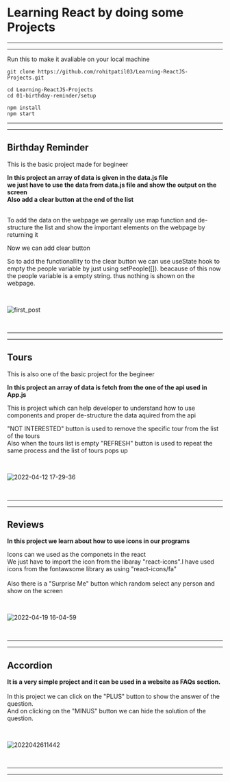 <h1>Learning React by doing some Projects</h1>

<hr><hr>

Run this to make it avaliable on your local machine
```
git clone https://github.com/rohitpatil03/Learning-ReactJS-Projects.git

cd Learning-ReactJS-Projects
cd 01-birthday-reminder/setup

npm install
npm start
```


<hr><hr>

<h2>Birthday Reminder</h2>
<p>This is the basic project made for begineer</p>
<p><b>In this project an array of data is given in the data.js file <br>
we just have to use the data from data.js file and show the output on the screen <br>
Also add a clear button at the end of the list<br><br> </b></p>

<p>To add the data on the webpage we genrally use map function and de-structure the list and show the important elements on the webpage by returning it <br></p>

<p>Now we can add clear button <br></p>

<p>So to add the functionallity to the clear button we can use useState hook to empty the people variable by just using setPeople([]). beacause of this now the people variable is a empty string. thus nothing is shown on the webpage.</p>

<br>

![first_post](https://user-images.githubusercontent.com/101471692/169813580-422c902b-8926-4096-98bb-710b8ff9336a.gif)

<br>

<hr><hr>

<h2>Tours</h2>
<p>This is also one of the basic project for the begineer</p>
<p><b>In this project an array of data is fetch from the one of the api used in App.js <br></b></p>
<p>This is project which can help developer to understand how to use components and proper de-structure the data aquired from the api</p>

<p>"NOT INTERESTED" button is used to remove the specific tour from the list of the tours<br>
Also when the tours list is empty "REFRESH" button is used to repeat the same process and the list of tours pops up</p>

<br>

![2022-04-12 17-29-36](https://user-images.githubusercontent.com/101471692/170922478-d94ba2c2-0930-423a-9b2c-aad5b32e8ffe.gif)

<br>

<hr><hr>

<h2>Reviews</h2>
<p><b>In this project we learn about how to use icons in our programs</b></p>
<p>Icons can we used as the componets in the react <br>
We just have to import the icon from the libaray "react-icons".I have used icons from the fontawsome library as using "react-icons/fa"<br><br>
Also there is a "Surprise Me" button which random select any person and show on the screen</p>

<br>

![2022-04-19 16-04-59](https://user-images.githubusercontent.com/101471692/170926924-289e8142-3da0-4bc8-96ca-43cec9ee37e8.gif)

<br>

<hr><hr>

<h2>Accordion</h2>
<p><b>It is a very simple project and it can be used in a website as FAQs section.</b><br><br>
In this project we can click on the "PLUS" button to show the answer of the question.<br>
And on clicking on the "MINUS" button we can hide the solution of the question.</p>

<br>

![2022042611442](https://user-images.githubusercontent.com/101471692/170941445-e0958c70-a679-4662-9f4c-ca4d4e823531.gif)

<br>

<hr><hr>


